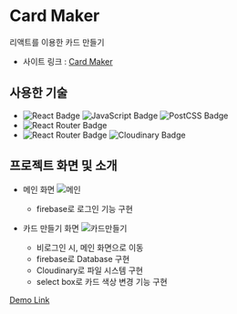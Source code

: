 # Card Maker
리액트를 이용한 카드 만들기

- 사이트 링크 : [Card Maker](https://card-maker-c6718.firebaseapp.com/)

## 사용한 기술

- ![React Badge](https://img.shields.io/badge/REACT-61DAFB?style=flat-square&logo=react&logoColor=white) ![JavaScript Badge](https://img.shields.io/badge/JAVASCRIPT-F7DF1E?style=flat-square&logo=JavaScript&logoColor=white) ![PostCSS Badge](https://img.shields.io/badge/PostCSS-DD3A0A?style=flat-square&logo=postcss&logoColor=white)
- ![React Router Badge](https://img.shields.io/badge/REACT_ROUTER-CA4245?style=flat-square&logo=react-router&logoColor=white)
- ![React Router Badge](https://img.shields.io/badge/Firebase-FFCA28?style=flat-square&logo=Firebase&logoColor=white) ![Cloudinary Badge](https://img.shields.io/badge/Cloudinary-003E54?style=flat-square)

## 프로젝트 화면 및 소개

- 메인 화면
![메인](https://user-images.githubusercontent.com/64426431/109818383-45904500-7c76-11eb-99fa-2a1f978584db.png)
    - firebase로 로그인 기능 구현

- 카드 만들기 화면
![카드만들기](https://user-images.githubusercontent.com/64426431/109818625-86885980-7c76-11eb-9b0c-6045e662b40a.png)
    - 비로그인 시, 메인 화면으로 이동
    - firebase로 Database 구현
    - Cloudinary로 파일 시스템 구현
    - select box로 카드 색상 변경 기능 구현
    
    
 [Demo Link](https://academy.dream-coding.com/courses/react-basic)
